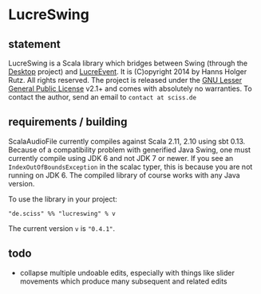 # LucreSwing

## statement

LucreSwing is a Scala library which bridges between Swing (through the [Desktop](https://github.com/Sciss/Desktop/) project) and [LucreEvent](https://github.com/Sciss/LucreEvent/). It is (C)opyright 2014 by Hanns Holger Rutz. All rights reserved. The project is released under the [GNU Lesser General Public License](https://raw.github.com/Sciss/LucreSwing/master/LICENSE) v2.1+ and comes with absolutely no warranties. To contact the author, send an email to `contact at sciss.de`

## requirements / building

ScalaAudioFile currently compiles against Scala 2.11, 2.10 using sbt 0.13. Because of a compatibility problem with generified Java Swing, one must currently compile using JDK 6 and not JDK 7 or newer. If you see an `IndexOutOfBoundsException` in the scalac typer, this is because you are not running on JDK 6. The compiled library of course works with any Java version.

To use the library in your project:

    "de.sciss" %% "lucreswing" % v

The current version `v` is `"0.4.1"`.

## todo

- collapse multiple undoable edits, especially with things like slider movements which produce many subsequent and related edits
